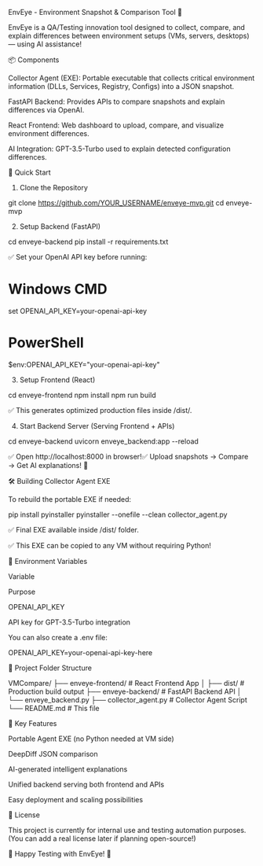 EnvEye - Environment Snapshot & Comparison Tool 🚀

EnvEye is a QA/Testing innovation tool designed to collect, compare, and explain differences between environment setups (VMs, servers, desktops) — using AI assistance!

📦 Components

Collector Agent (EXE): Portable executable that collects critical environment information (DLLs, Services, Registry, Configs) into a JSON snapshot.

FastAPI Backend: Provides APIs to compare snapshots and explain differences via OpenAI.

React Frontend: Web dashboard to upload, compare, and visualize environment differences.

AI Integration: GPT-3.5-Turbo used to explain detected configuration differences.

🚀 Quick Start

1. Clone the Repository

git clone https://github.com/YOUR_USERNAME/enveye-mvp.git
cd enveye-mvp

2. Setup Backend (FastAPI)

cd enveye-backend
pip install -r requirements.txt

✅ Set your OpenAI API key before running:

# Windows CMD
set OPENAI_API_KEY=your-openai-api-key

# PowerShell
$env:OPENAI_API_KEY="your-openai-api-key"

3. Setup Frontend (React)

cd enveye-frontend
npm install
npm run build

✅ This generates optimized production files inside /dist/.

4. Start Backend Server (Serving Frontend + APIs)

cd enveye-backend
uvicorn enveye_backend:app --reload

✅ Open http://localhost:8000 in browser!✅ Upload snapshots → Compare → Get AI explanations! 🚀

🛠️ Building Collector Agent EXE

To rebuild the portable EXE if needed:

pip install pyinstaller
pyinstaller --onefile --clean collector_agent.py

✅ Final EXE available inside /dist/ folder.

✅ This EXE can be copied to any VM without requiring Python!

📄 Environment Variables

Variable

Purpose

OPENAI_API_KEY

API key for GPT-3.5-Turbo integration

You can also create a .env file:

OPENAI_API_KEY=your-openai-api-key-here

📂 Project Folder Structure

VMCompare/
├── enveye-frontend/    # React Frontend App
│    ├── dist/          # Production build output
├── enveye-backend/     # FastAPI Backend API
│    └── enveye_backend.py
├── collector_agent.py  # Collector Agent Script
└── README.md           # This file

📢 Key Features

Portable Agent EXE (no Python needed at VM side)

DeepDiff JSON comparison

AI-generated intelligent explanations

Unified backend serving both frontend and APIs

Easy deployment and scaling possibilities

📜 License

This project is currently for internal use and testing automation purposes.(You can add a real license later if planning open-source!)

🌟 Happy Testing with EnvEye! 🚀

